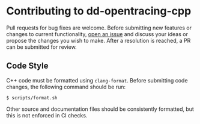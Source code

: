 # Contributing to dd-opentracing-cpp

Pull requests for bug fixes are welcome.
Before submitting new features or changes to current functionality, [open an issue](https://github.com/DataDog/dd-opentracing-cpp/issues/new) and discuss your ideas or propose the changes you wish to make.
After a resolution is reached, a PR can be submitted for review.

## Code Style

C++ code must be formatted using `clang-format`. Before submitting code changes, the following command should be run:

```shell 
$ scripts/format.sh
```

Other source and documentation files should be consistently formatted, but this is not enforced in CI checks.
